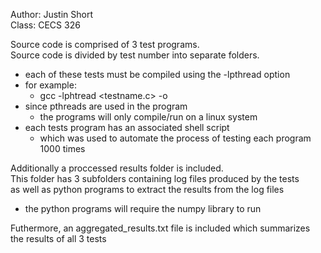 Author: Justin Short  
Class: CECS 326  

Source code is comprised of 3 test programs.  
Source code is divided by test number into separate folders.  
- each of these tests must be compiled using the -lpthread option
- for example:
  - gcc -lphtread <testname.c> -o <outputfile>
- since pthreads are used in the program
  - the programs will only compile/run on a linux system
- each tests program has an associated shell script
  - which was used to automate the process of testing each program 1000 times

Additionally a proccessed results folder is included.  
This folder has 3 subfolders containing log files produced by the tests  
as well as python programs to extract the results from the log files  
- the python programs will require the numpy library to run

Futhermore, an aggregated_results.txt file is included which summarizes  
the results of all 3 tests

